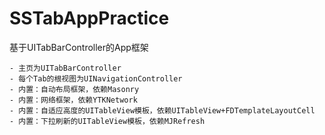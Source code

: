 # SSTabAppPractice

基于UITabBarController的App框架

	- 主页为UITabBarController
	- 每个Tab的根视图为UINavigationController
	- 内置：自动布局框架，依赖Masonry
	- 内置：网络框架，依赖YTKNetwork
	- 内置：自适应高度的UITableView模板，依赖UITableView+FDTemplateLayoutCell
	- 内置：下拉刷新的UITableView模板，依赖MJRefresh